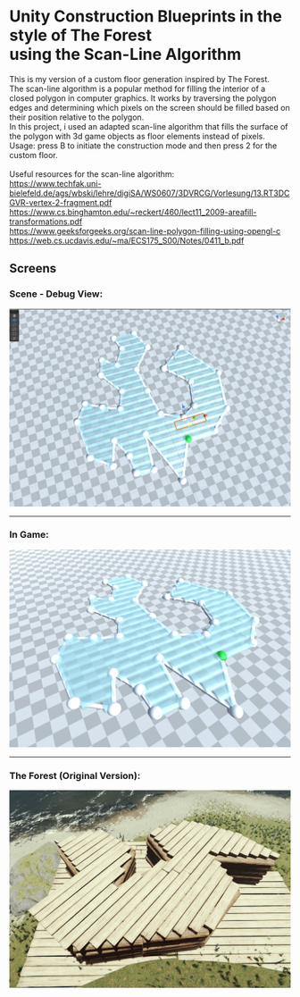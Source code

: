 
# Unity Construction Blueprints in the style of The Forest <br>using the Scan-Line Algorithm

This is my version of a custom floor generation inspired by The Forest. <br>
The scan-line algorithm is a popular method for filling the interior of a closed polygon in computer graphics. It works by traversing the polygon edges and determining which pixels on the screen should be filled based on their position relative to the polygon. <br>
In this project, i used an adapted scan-line algorithm that fills the surface of the polygon with 3d game objects as floor elements instead of pixels. <br>
Usage: press B to initiate the construction mode and then press 2 for the custom floor. <br><br>
Useful resources for the scan-line algorithm: <br> 
https://www.techfak.uni-bielefeld.de/ags/wbski/lehre/digiSA/WS0607/3DVRCG/Vorlesung/13.RT3DCGVR-vertex-2-fragment.pdf <br>
https://www.cs.binghamton.edu/~reckert/460/lect11_2009-areafill-transformations.pdf <br>
https://www.geeksforgeeks.org/scan-line-polygon-filling-using-opengl-c <br>
https://web.cs.ucdavis.edu/~ma/ECS175_S00/Notes/0411_b.pdf

## Screens

<h3>Scene - Debug View:</h3>
<p align="center">
<kbd>
<img src="/img/1.png">
</kbd>
</p>

---
<h3>In Game:</h3>
<p align="center">
<kbd>
<img src="/img/2.png">
</kbd>
</p>

---
<h3>The Forest (Original Version):</h3>
<p align="center">
<kbd>
<img src="/img/3.png">
</kbd>
</p>